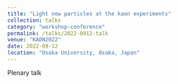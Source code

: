 ```yaml
---
title: "Light new particles at the kaon experiments"
collection: talks
category: "workshop-conference"
permalink: /talks/2022-0912-talk
venue: "KAON2022"
date: 2022-09-12
location: "Osaka University, Osaka, Japan"
---
```

Plenary talk


